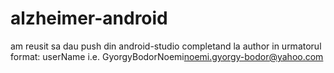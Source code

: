 # alzheimer-android
am reusit sa dau push din android-studio completand la author in urmatorul format:
userName<emailadress>
i.e. GyorgyBodorNoemi<noemi.gyorgy-bodor@yahoo.com>